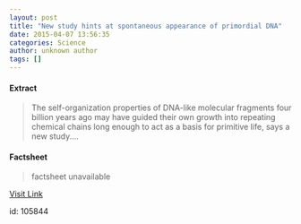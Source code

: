 ```yaml
---
layout: post
title: "New study hints at spontaneous appearance of primordial DNA"
date: 2015-04-07 13:56:35
categories: Science
author: unknown author
tags: []
---
```



#### Extract
>The self-organization properties of DNA-like molecular fragments four billion years ago may have guided their own growth into repeating chemical chains long enough to act as a basis for primitive life, says a new study....

#### Factsheet
>factsheet unavailable

[Visit Link](http://feeds.sciencedaily.com/~r/sciencedaily/~3/3sdpxYPmGqg/150407095635.htm)

id:  105844
